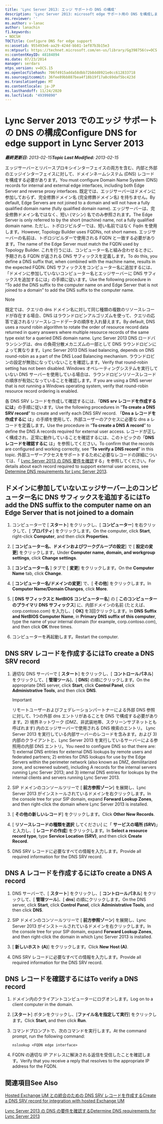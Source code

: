 ```yaml
---
title: 'Lync Server 2013: エッジ サポートの DNS の構成'
description: 'Lync Server 2013: microsoft edge サポート用の DNS を構成します。'
ms.reviewer: ''
ms.author: v-lanac
author: lanachin
f1.keywords:
- NOCSH
TOCTitle: Configure DNS for edge support
ms:assetid: 955493e6-aa29-424d-bb81-1ef87b3b15e3
ms:mtpsurl: https://technet.microsoft.com/en-us/library/Gg398756(v=OCS.15)
ms:contentKeyID: 48184894
ms.date: 07/23/2014
manager: serdars
mtps_version: v=OCS.15
ms.openlocfilehash: 706f4915adda58dbb72b8dd8921e0cc612833718
ms.sourcegitcommit: 36fee89bb887bea4f18b19f17a8c69daf5bc423d
ms.translationtype: MT
ms.contentlocale: ja-JP
ms.lasthandoff: 11/24/2020
ms.locfileid: "49399890"
---
```

# <a name="configure-dns-for-edge-support-in-lync-server-2013"></a><span data-ttu-id="ccb18-103">Lync Server 2013 でのエッジ サポートの DNS の構成</span><span class="sxs-lookup"><span data-stu-id="ccb18-103">Configure DNS for edge support in Lync Server 2013</span></span>

<div data-xmlns="http://www.w3.org/1999/xhtml">

<div class="topic" data-xmlns="http://www.w3.org/1999/xhtml" data-msxsl="urn:schemas-microsoft-com:xslt" data-cs="https://msdn.microsoft.com/">

<div data-asp="https://msdn2.microsoft.com/asp">



</div>

<div id="mainSection">

<div id="mainBody"><span data-ttu-id="ccb18-104">

<span> </span></span><span class="sxs-lookup"><span data-stu-id="ccb18-104">

<span> </span></span></span>

<span data-ttu-id="ccb18-105">_**最終更新日:** 2013-02-15_</span><span class="sxs-lookup"><span data-stu-id="ccb18-105">_**Topic Last Modified:** 2013-02-15_</span></span>

<span data-ttu-id="ccb18-106">エッジサーバーとリバースプロキシインターフェイスの両方を含む、内部と外部のエッジインターフェイスに対して、ドメインネームシステム (DNS) レコードを構成する必要があります。</span><span class="sxs-lookup"><span data-stu-id="ccb18-106">You must configure Domain Name System (DNS) records for internal and external edge interfaces, including both Edge Server and reverse proxy interfaces.</span></span> <span data-ttu-id="ccb18-107">既定では、エッジサーバーはドメインに参加しておらず、完全修飾ドメイン名 (完全修飾ドメイン名) を持ちません。</span><span class="sxs-lookup"><span data-stu-id="ccb18-107">By default, Edge Servers are not joined to a domain and will not have a fully qualified domain name (fully qualified domain name).</span></span> <span data-ttu-id="ccb18-108">エッジサーバーは、完全修飾ドメイン名ではなく、短い (マシン) 名でのみ参照されます。</span><span class="sxs-lookup"><span data-stu-id="ccb18-108">The Edge Server is only referred to by the short (machine) name, not a fully qualified domain name.</span></span> <span data-ttu-id="ccb18-109">ただし、トポロジビルダーでは、短い名前ではなく Fqdn を使用します。</span><span class="sxs-lookup"><span data-stu-id="ccb18-109">However, Topology Builder uses FQDNs, not short names.</span></span> <span data-ttu-id="ccb18-110">エッジサーバーの名前は、トポロジビルダーで使用される FQDN と一致する必要があります。</span><span class="sxs-lookup"><span data-stu-id="ccb18-110">The name of the Edge Server must match the FQDN used by Topology Builder.</span></span> <span data-ttu-id="ccb18-111">これを行うには、コンピューター名と組み合わせるときに、予期される FQDN が返される DNS サフィックスを定義します。</span><span class="sxs-lookup"><span data-stu-id="ccb18-111">To do this, you define a DNS suffix that, when combined with the machine name, results in the expected FQDN.</span></span> <span data-ttu-id="ccb18-112">DNS サフィックスをコンピューター名に追加するには、「ドメインに参加していないコンピューター名とエッジサーバーに DNS サフィックスを追加するには」の手順に従います。</span><span class="sxs-lookup"><span data-stu-id="ccb18-112">Use the following procedure in “To add the DNS suffix to the computer name on and Edge Server that is not joined to a domain” to add the DNS suffix to the computer name.</span></span>

<div>


> [!NOTE]  
> <span data-ttu-id="ccb18-113">既定では、クエリの dns ドメイン名に対して同じ種類の複数のリソースレコードが存在する場合、DNS はラウンドロビンアルゴリズムを使って、クエリの応答で返されるリソースレコードデータの順序を入れ替えます。</span><span class="sxs-lookup"><span data-stu-id="ccb18-113">By default, DNS uses a round robin algorithm to rotate the order of resource record data returned in query answers where multiple resource records of the same type exist for a queried DNS domain name.</span></span> <span data-ttu-id="ccb18-114">Lync Server 2013 DNS ロードバランシングは、dns の負荷分散メカニズムの一部として DNS ラウンドロビンによって異なります。</span><span class="sxs-lookup"><span data-stu-id="ccb18-114">Lync Server 2013 DNS load balancing, depends on DNS round-robin as a part of the DNS Load Balancing mechanism.</span></span> <span data-ttu-id="ccb18-115">ラウンドロビンの設定が無効になっていないことを確認します。</span><span class="sxs-lookup"><span data-stu-id="ccb18-115">Verify that round-robin setting has not been disabled.</span></span> <span data-ttu-id="ccb18-116">Windows オペレーティングシステムを実行していない DNS サーバーを使用している場合は、ラウンドロビンリソースレコードの順序が有効になっていることを確認します。</span><span class="sxs-lookup"><span data-stu-id="ccb18-116">If you are using a DNS server that is not running a Windows operating system, verify that round-robin resource record ordering is enabled.</span></span>



</div>

<span data-ttu-id="ccb18-117">各 DNS SRV レコードを作成して確認するには、「**DNS srv レコードを作成するには**」の手順に従います。</span><span class="sxs-lookup"><span data-stu-id="ccb18-117">Use the following procedures in “**To create a DNS SRV record**” to create and verify each DNS SRV record.</span></span> <span data-ttu-id="ccb18-118">「**Dns a レコードを作成するに** は」の手順を使用して、外部ユーザーのアクセスに必要な dns a レコードを定義します。</span><span class="sxs-lookup"><span data-stu-id="ccb18-118">Use the procedure in “**To create a DNS A record**” to define the DNS A records required for external user access.</span></span> <span data-ttu-id="ccb18-119">レコードが正しく構成され、正常に動作していることを確認するには、このトピックの「**DNS レコードを確認するに** は」を参照してください。</span><span class="sxs-lookup"><span data-stu-id="ccb18-119">To confirm that the records are configured and working correctly, see “**To verify a DNS record**” in this topic.</span></span> <span data-ttu-id="ccb18-120">外部ユーザーアクセスをサポートするために必要なレコードの詳細については、「 [Lync Server 2013 の DNS 要件を確認](lync-server-2013-determine-dns-requirements.md)する」を参照してください。</span><span class="sxs-lookup"><span data-stu-id="ccb18-120">For details about each record required to support external user access, see [Determine DNS requirements for Lync Server 2013](lync-server-2013-determine-dns-requirements.md).</span></span>

<div>

## <a name="to-add-the-dns-suffix-to-the-computer-name-on-an-edge-server-that-is-not-joined-to-a-domain"></a><span data-ttu-id="ccb18-121">ドメインに参加していないエッジサーバー上のコンピューター名に DNS サフィックスを追加するには</span><span class="sxs-lookup"><span data-stu-id="ccb18-121">To add the DNS suffix to the computer name on an Edge Server that is not joined to a domain</span></span>

1.  <span data-ttu-id="ccb18-122">コンピューターで [ **スタート**] をクリックし、[ **コンピューター**] を右クリックして、[ **プロパティ**] をクリックします。</span><span class="sxs-lookup"><span data-stu-id="ccb18-122">On the computer, click **Start**, right-click **Computer**, and then click **Properties**.</span></span>

2.  <span data-ttu-id="ccb18-123">[ **コンピューター名、ドメインおよびワークグループの設定**] で [ **設定の変更**] をクリックします。</span><span class="sxs-lookup"><span data-stu-id="ccb18-123">Under **Computer name, domain, and workgroup settings**, click **Change settings**.</span></span>

3.  <span data-ttu-id="ccb18-124">[ **コンピューター名** ] タブで [ **変更**] をクリックします。</span><span class="sxs-lookup"><span data-stu-id="ccb18-124">On the **Computer Name** tab, click **Change**.</span></span>

4.  <span data-ttu-id="ccb18-125">[ **コンピューター名/ドメインの変更**] で、[ **その他**] をクリックします。</span><span class="sxs-lookup"><span data-stu-id="ccb18-125">In **Computer Name/Domain Changes**, click **More**.</span></span>

5.  <span data-ttu-id="ccb18-126">[ **DNS サフィックスと NetBIOS コンピューター名**] の [ **このコンピューターのプライマリ DNS サフィックス**] に、内部ドメインの名前 (たとえば、corp.contoso.com) を入力し、[ **OK]** を3回クリックします。</span><span class="sxs-lookup"><span data-stu-id="ccb18-126">In **DNS Suffix and NetBIOS Computer Name**, in **Primary DNS suffix of this computer**, type the name of your internal domain (for example, corp.contoso.com), and then click **OK** three times.</span></span>

6.  <span data-ttu-id="ccb18-127">コンピューターを再起動します。</span><span class="sxs-lookup"><span data-stu-id="ccb18-127">Restart the computer.</span></span>

</div>

<div>

## <a name="to-create-a-dns-srv-record"></a><span data-ttu-id="ccb18-128">DNS SRV レコードを作成するには</span><span class="sxs-lookup"><span data-stu-id="ccb18-128">To create a DNS SRV record</span></span>

1.  <span data-ttu-id="ccb18-129">適切な DNS サーバーで [ **スタート**] をクリックし、[ **コントロールパネル**] をクリックして、[ **管理ツール**]、[ **DNS**] の順にクリックします。</span><span class="sxs-lookup"><span data-stu-id="ccb18-129">On the appropriate DNS server, click **Start**, click **Control Panel**, click **Administrative Tools**, and then click **DNS**.</span></span>
    
    <div>
    

    > [!IMPORTANT]  
    > <span data-ttu-id="ccb18-130">リモートユーザーおよびフェデレーションパートナーによる外部 DNS 参照に対して、1つの外部 dns エントリがあることを DNS で構成する必要があります。2) 境界ネットワーク (DMZ、非武装地帯、スクリーンサブネットとも呼ばれます) 内のエッジサーバーで使用される DNS 検索のエントリ。 Lync Server 2013 を実行している内部サーバーのレコードを含みます。および 3) 内部のクライアントと、Lync Server 2013 を実行しているサーバーによる参照用の内部 DNS エントリ。</span><span class="sxs-lookup"><span data-stu-id="ccb18-130">You need to configure DNS so that there are: 1) external DNS entries for external DNS lookups by remote users and federated partners; 2) entries for DNS lookups for use by the Edge Servers within the perimeter network (also known as DMZ, demilitarized zone, and screened subnet), including A records for the internal servers running Lync Server 2013; and 3) internal DNS entries for lookups by the internal clients and servers running Lync Server 2013.</span></span>

    
    </div>

2.  <span data-ttu-id="ccb18-131">SIP ドメインのコンソールツリーで [ **前方参照ゾーン**] を展開し、Lync Server 2013 がインストールされているドメインを右クリックします。</span><span class="sxs-lookup"><span data-stu-id="ccb18-131">In the console tree for your SIP domain, expand **Forward Lookup Zones**, and then right-click the domain where Lync Server 2013 is installed.</span></span>

3.  <span data-ttu-id="ccb18-132">[ **その他の新しいレコード**] をクリックします。</span><span class="sxs-lookup"><span data-stu-id="ccb18-132">Click **Other New Records**.</span></span>

4.  <span data-ttu-id="ccb18-133">[ **リソースレコードの種類を選択** してください] に「 **サービスの場所 (SRV)**」と入力し、[ **レコードの作成**] をクリックします。</span><span class="sxs-lookup"><span data-stu-id="ccb18-133">In **Select a resource record type**, type **Service Location (SRV)**, and then click **Create Record**.</span></span>

5.  <span data-ttu-id="ccb18-134">DNS SRV レコードに必要なすべての情報を入力します。</span><span class="sxs-lookup"><span data-stu-id="ccb18-134">Provide all required information for the DNS SRV record.</span></span>

</div>

<div>

## <a name="to-create-a-dns-a-record"></a><span data-ttu-id="ccb18-135">DNS A レコードを作成するには</span><span class="sxs-lookup"><span data-stu-id="ccb18-135">To create a DNS A record</span></span>

1.  <span data-ttu-id="ccb18-136">DNS サーバーで、[ **スタート**] をクリックし、[ **コントロールパネル**] をクリックして、[ **管理ツール**]、[ **dns**] の順にクリックします。</span><span class="sxs-lookup"><span data-stu-id="ccb18-136">On the DNS server, click **Start**, click **Control Panel**, click **Administrative Tools**, and then click **DNS**.</span></span>

2.  <span data-ttu-id="ccb18-137">SIP ドメインのコンソールツリーで [ **前方参照ゾーン**] を展開し、Lync Server 2013 がインストールされているドメインを右クリックします。</span><span class="sxs-lookup"><span data-stu-id="ccb18-137">In the console tree for your SIP domain, expand **Forward Lookup Zones**, and then right-click the domain in which Lync Server 2013 is installed.</span></span>

3.  <span data-ttu-id="ccb18-138">[ **新しいホスト (A)**] をクリックします。</span><span class="sxs-lookup"><span data-stu-id="ccb18-138">Click **New Host (A)**.</span></span>

4.  <span data-ttu-id="ccb18-139">DNS SRV レコードに必要なすべての情報を入力します。</span><span class="sxs-lookup"><span data-stu-id="ccb18-139">Provide all required information for the DNS SRV record.</span></span>

</div>

<div>

## <a name="to-verify-a-dns-record"></a><span data-ttu-id="ccb18-140">DNS レコードを確認するには</span><span class="sxs-lookup"><span data-stu-id="ccb18-140">To verify a DNS record</span></span>

1.  <span data-ttu-id="ccb18-141">ドメイン内のクライアントコンピューターにログオンします。</span><span class="sxs-lookup"><span data-stu-id="ccb18-141">Log on to a client computer in the domain.</span></span>

2.  <span data-ttu-id="ccb18-142">[**スタート**] ボタンをクリックし、[**ファイル名を指定して実行**] をクリックします。</span><span class="sxs-lookup"><span data-stu-id="ccb18-142">Click **Start**, and then click **Run**.</span></span>

3.  <span data-ttu-id="ccb18-143">コマンドプロンプトで、次のコマンドを実行します。</span><span class="sxs-lookup"><span data-stu-id="ccb18-143">At the command prompt, run the following command:</span></span>
    
        nslookup <FQDN edge interface>

4.  <span data-ttu-id="ccb18-144">FQDN の適切な IP アドレスに解決される返信を受信したことを確認します。</span><span class="sxs-lookup"><span data-stu-id="ccb18-144">Verify that you receive a reply that resolves to the appropriate IP address for the FQDN.</span></span>

</div>

<div>

## <a name="see-also"></a><span data-ttu-id="ccb18-145">関連項目</span><span class="sxs-lookup"><span data-stu-id="ccb18-145">See Also</span></span>


[<span data-ttu-id="ccb18-146">Hosted Exchange UM との統合のための DNS SRV レコードを作成する</span><span class="sxs-lookup"><span data-stu-id="ccb18-146">Create a DNS SRV record for integration with hosted Exchange UM</span></span>](lync-server-2013-create-a-dns-srv-record-for-integration-with-hosted-exchange-um.md)  


[<span data-ttu-id="ccb18-147">Lync Server 2013 の DNS の要件を確認する</span><span class="sxs-lookup"><span data-stu-id="ccb18-147">Determine DNS requirements for Lync Server 2013</span></span>](lync-server-2013-determine-dns-requirements.md)  
  

<span data-ttu-id="ccb18-148"></div>

</div>

<span> </span>

</div>

</div>

</span><span class="sxs-lookup"><span data-stu-id="ccb18-148"></div>

</div>

<span> </span>

</div>

</div>

</span></span></div>

